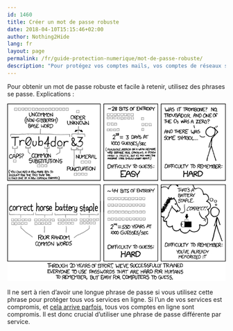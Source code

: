 ```yaml
---
id: 1460
title: Créer un mot de passe robuste
date: 2018-04-10T15:15:46+02:00
author: Nothing2Hide
lang: fr
layout: page
permalink: /fr/guide-protection-numerique/mot-de-passe-robuste/
description: "Pour protégez vos comptes mails, vos comptes de réseaux sociaux, vos volumes chiffrés, oubliez les mots de passeet utilisez des phrases de passe."
---
```


Pour obtenir un mot de passe robuste et facile à retenir, utilisez des phrases se passe. Explications :

[<img class="alignnone size-full wp-image-1461" src="/assets/img/sites/3/2018/04/password_strength.png" alt="Créer un mot de passe robuste">](https://www.xkcd.com/936/)

Il ne sert à rien d’avoir une longue phrase de passe si vous utilisez cette phrase pour protéger tous vos services en ligne. Si l’un de vos services est compromis, et [cela arrive parfois](http://www.pcinpact.com/news/63924-sony-pictures-lulzsec-piratage-mots-de-passe-vol-donnees.htm), tous vos comptes en ligne sont compromis. Il est donc crucial d’utiliser une phrase de passe différente par service.
